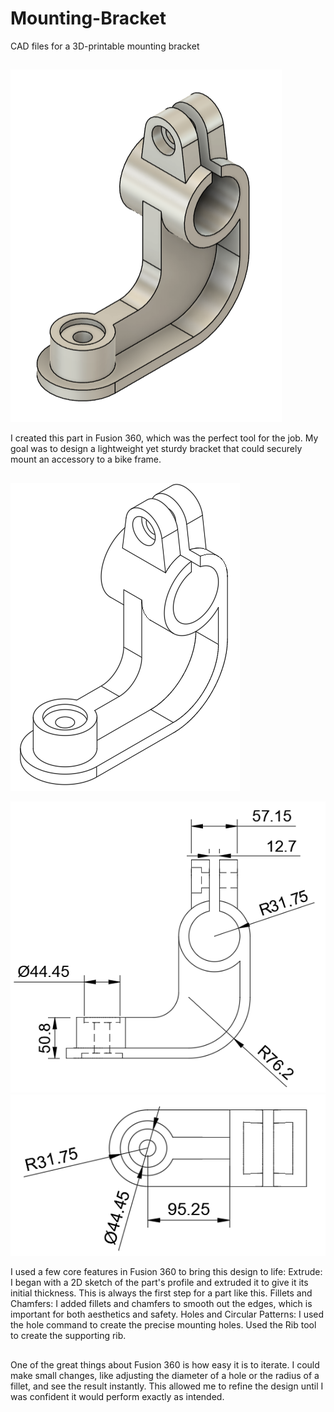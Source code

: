 # Mounting-Bracket
CAD files for a 3D-printable mounting bracket

## 
![Part](part.png)

I created this part in Fusion 360, which was the perfect tool for the job. My goal was to design a lightweight yet sturdy bracket that could securely mount an accessory to a bike frame.

## 
![Drawing](iso.png)

![front](front.png)
![top](top.png)

I used a few core features in Fusion 360 to bring this design to life: 
  Extrude: I began with a 2D sketch of the part's profile and extruded it to give it its initial thickness. This is always the first step for a part like this.
  Fillets and Chamfers: I added fillets and chamfers to smooth out the edges, which is important for both aesthetics and safety.
  Holes and Circular Patterns: I used the hole command to create the precise mounting holes.
  Used the Rib tool to create the supporting rib.

## 
One of the great things about Fusion 360 is how easy it is to iterate. I could make small changes, like adjusting the diameter of a hole or the radius of a fillet, and see the result instantly. This allowed me to refine the design until I was confident it would perform exactly as intended.
